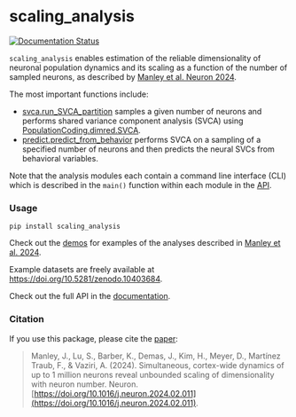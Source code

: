 # scaling_analysis
[![Documentation Status](https://readthedocs.org/projects/scaling-analysis/badge/?version=latest)](https://scaling-analysis.readthedocs.io/en/latest/?badge=latest)

`scaling_analysis` enables estimation of the reliable dimensionality of neuronal population dynamics and its scaling as a function of the number of sampled neurons, as described by [Manley et al. Neuron 2024](https://doi.org/10.1016/j.neuron.2024.02.011).

The most important functions include:

- [svca.run_SVCA_partition](https://scaling-analysis.readthedocs.io/en/latest/scaling_analysis.html#scaling_analysis.svca.run_SVCA_partition) samples a given number of neurons and performs shared variance component analysis (SVCA) using [PopulationCoding.dimred.SVCA](https://scaling-analysis.readthedocs.io/projects/PopulationCoding/en/latest/PopulationCoding.html#PopulationCoding.dimred.SVCA).
- [predict.predict_from_behavior](https://scaling-analysis.readthedocs.io/en/latest/scaling_analysis.html#scaling_analysis.predict.predict_from_behavior) performs SVCA on a sampling of a specified number of neurons and then predicts the neural SVCs from behavioral variables.

Note that the analysis modules each contain a command line interface (CLI) which is described in the `main()` function within each module in the [API](https://scaling-analysis.readthedocs.io/en/latest/scaling_analysis.html).

### Usage

`pip install scaling_analysis`

Check out the [demos](https://scaling-analysis.readthedocs.io/en/latest/demo_single_hemisphere.html) for examples of the analyses described in [Manley et al. 2024](https://doi.org/10.1016/j.neuron.2024.02.011).

Example datasets are freely available at https://doi.org/10.5281/zenodo.10403684.

Check out the full API in the [documentation](https://scaling-analysis.readthedocs.io/).

### Citation

If you use this package, please cite the [paper](https://doi.org/10.1016/j.neuron.2024.02.011):

> Manley, J., Lu, S., Barber, K., Demas, J., Kim, H., Meyer, D., Martínez Traub, F., & Vaziri, A. (2024). Simultaneous, cortex-wide dynamics of up to 1 million neurons reveal unbounded scaling of dimensionality with neuron number. Neuron. [https://doi.org/10.1016/j.neuron.2024.02.011](https://doi.org/10.1016/j.neuron.2024.02.011).